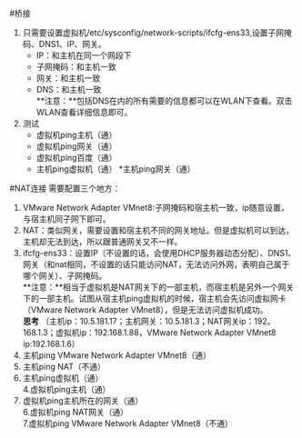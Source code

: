 #桥接  
1. 只需要设置虚拟机/etc/sysconfig/network-scripts/ifcfg-ens33,设置子网掩码、DNS1、IP、网关。  
    * IP：和主机在同一个网段下
    * 子网掩码：和主机一致
    * 网关：和主机一致
    * DNS：和主机一致  
**注意：**包括DNS在内的所有需要的信息都可以在WLAN下查看。双击WLAN查看详细信息即可。
2. 测试
    * 虚拟机ping主机（通）
    * 虚拟机ping网关（通）
    * 虚拟机ping百度（通）
    * 主机ping虚拟机（通）
    *主机ping网关（通）

#NAT连接
需要配置三个地方：  
1. VMware Network Adapter VMnet8:子网掩码和宿主机一致，ip随意设置，与宿主机同子网下即可。    
2.  NAT：类似网关，需要设置和宿主机不同的网关地址。但是虚拟机可以到达，主机却无法到达，所以跟普通网关又不一样。  
3.  ifcfg-ens33：设置IP（不设置的话，会使用DHCP服务器动态分配）、DNS1、网关（和nat相同，不设置的话只能访问NAT，无法访问外网，表明自己属于哪个网关）、子网掩码。  
**注意：**相当于虚拟机是NAT网关下的一部主机，而宿主机是另外一个网关下的一部主机。试图从宿主机ping虚拟机的时候，宿主机会先访问虚拟网卡（VMware Network Adapter VMnet8），但是无法访问虚拟机成功。  
**思考**  （主机ip：10.5.181.17；主机网关：10.5.181.3；NAT网关ip：192。168.1.3；虚拟机ip：192.168.1.88，VMware Network Adapter VMnet8 ip:192.168.1.6）  
1. 主机ping VMware Network Adapter VMnet8（通）  
2. 主机ping NAT（不通）   
3. 主机ping虚拟机（通）    
4.虚拟机ping主机（通）  
5. 虚拟机ping主机所在的网关（通）  
6.虚拟机ping NAT网关（通）  
7.虚拟机ping VMware Network Adapter VMnet8（不通）










